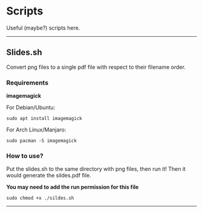 # Scripts
Useful (maybe?) scripts here.

---

## Slides.sh

Convert png files to a single pdf file with respect to their filename order.

### Requirements

**imagemagick**

For Debian/Ubuntu:
  
    sudo apt install imagemagick
  
For Arch Linux/Manjaro:
    
    sudo pacman -S imagemagick

### How to use?

Put the slides.sh to the same directory with png files, then run it! Then it would generate the sildes.pdf file.

**You may need to add the run permission for this file**

    sudo chmod +x ./sildes.sh
  
---
